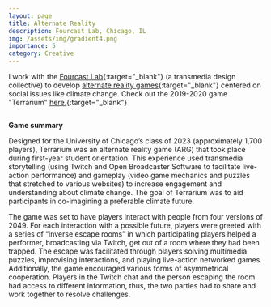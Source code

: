 ```yaml
---
layout: page
title: Alternate Reality
description: Fourcast Lab, Chicago, IL
img: /assets/img/gradient4.png
importance: 5
category: Creative
---
```


I work with the [Fourcast Lab](https://fourcastlab.com){:target="\_blank"} (a transmedia design collective) to develop [alternate reality games](https://en.wikipedia.org/wiki/Alternate_reality_game){:target="\_blank"} centered on social issues like climate change. Check out the 2019-2020 game "Terrarium" [here.](https://fourcastlab.com/terrarium/){:target="\_blank"}

<div class="row">
    <div class="col-sm mt-3 mt-md-0">
        <img class="img-fluid rounded z-depth-1" src="{{ '/assets/img/terrarium.png' | relative_url }}" alt="" title="example image"/>
    </div>
</div>
<div class="caption">
    
</div>

**Game summary**

Designed for the University of Chicago’s class of 2023 (approximately 1,700 players), Terrarium was an alternate reality game (ARG) that took place during first-year student orientation. This experience used transmedia storytelling (using Twitch and Open Broadcaster Software to facilitate live-action performance) and gameplay (video game mechanics and puzzles that stretched to various websites) to increase engagement and understanding about climate change. The goal of Terrarium was to aid participants in co-imagining a preferable climate future.

The game was set to have players interact with people from four versions of 2049. For each interaction with a possible future, players were greeted with a series of “inverse escape rooms” in which participating players helped a performer, broadcasting via Twitch, get out of a room where they had been trapped. The escape was facilitated through players solving multimedia puzzles, improvising interactions, and playing live-action networked games. Additionally, the game encouraged various forms of asymmetrical cooperation. Players in the Twitch chat and the person escaping the room had access to different information, thus, the two parties had to share and work together to resolve challenges.

